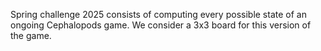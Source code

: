 Spring challenge 2025 consists of computing every possible state of an ongoing Cephalopods game.
We consider a 3x3 board for this version of the game.
